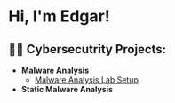 <h1>Hi, I'm Edgar! </h1>

<h2>👨‍💻 Cybersecutrity Projects:</h2>

- <b>Malware Analysis</b>
  - [Malware Analysis Lab Setup](https://github.com/EdgarPantoja/MalwareAnalysisLabSetup)
- <b>Static Malware Analysis</b>
 

